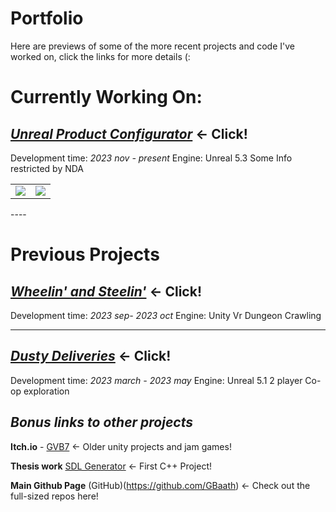 # Portfolio
Here are previews of some of the more recent projects and code I've worked on, click the links for more details (:

# Currently Working On:

## [***Unreal Product Configurator***](UnrealProductConfigurator#unreal-product-configurator) <- Click!
Development time: *2023 nov - present*
Engine: Unreal 5.3
Some Info restricted by NDA

<table>
  <tr>
    <td width="50%"><img src="Images\.png" /></td>
    <td width="50%"><img src="Images\.png" /></td>
  </tr>
</table>
----

# Previous Projects

## [***Wheelin' and Steelin'***](Wheelin'andSteelin'#wheelin-and-steelin) <- Click!
Development time: *2023 sep- 2023 oct*
Engine: Unity
Vr Dungeon Crawling

----

## [***Dusty Deliveries***](DustyDeliveries#dusty-deliveries) <- Click!
Development time: *2023 march - 2023 may*
Engine: Unreal 5.1
2 player Co-op exploration


## *Bonus links to other projects*

**Itch.io** - [GVB7](https://gvb7.itch.io/) <- Older unity projects and jam games!

**Thesis work** [SDL Generator](https://github.com/GBaath/SDL2-IslandGen-Examensarbete) <- First C++ Project!

**Main Github Page** (GitHub)(https://github.com/GBaath) <- Check out the full-sized repos here!

